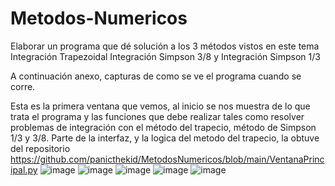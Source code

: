# Metodos-Numericos
Elaborar un programa que dé solución a los 3 métodos vistos en este tema Integración Trapezoidal Integración Simpson 3/8 y  Integración Simpson 1/3

A continuación anexo, capturas de como se ve el programa cuando se corre.

Esta es la primera ventana que vemos, al inicio se nos muestra de lo que trata el
programa y las funciones que debe realizar tales como resolver problemas de
integración con el método del trapecio, método de Simpson 1/3 y 3/8.
Parte de la interfaz, y la logica del metodo del trapecio, la obtuve del repositorio https://github.com/panicthekid/MetodosNumericos/blob/main/VentanaPrincipal.py
![image](https://user-images.githubusercontent.com/90359568/146664045-9d9ea829-5202-407c-91c4-7e9868c52bb8.png)
![image](https://user-images.githubusercontent.com/90359568/146664050-33930776-9e3e-4f65-b803-a80ad44fd8b3.png)
![image](https://user-images.githubusercontent.com/90359568/146687804-efad3018-ffa7-4ed7-a4ed-de5b59dcabb3.png)
![image](https://user-images.githubusercontent.com/90359568/146664067-d10cb876-71d8-45b4-ab31-0ef9742c18ab.png)
![image](https://user-images.githubusercontent.com/90359568/146664071-9cb3fe03-42d5-4620-b0e9-4ec9615fd7e6.png)


